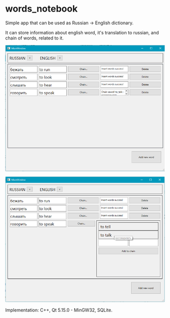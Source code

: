 # words_notebook

Simple app that can be used as Russian -> English dictionary.

It can store information about english word, it's translation to russian, and chain of words, related to it.

![1](/screenshots/eg1.png)

![2](screenshots/eg2.png)


Implementation:
C++, Qt 5.15.0 - MinGW32, SQLite.
